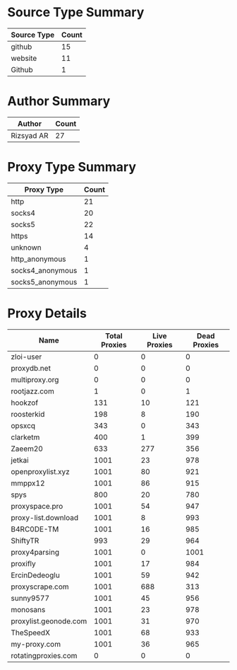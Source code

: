# Source Type Summary

| Source Type | Count |
|-------------|-------|
| github | 15 |
| website | 11 |
| Github | 1 |


# Author Summary

| Author | Count |
|--------|-------|
| Rizsyad AR | 27 |


# Proxy Type Summary

| Proxy Type | Count |
|------------|-------|
| http | 21 |
| socks4 | 20 |
| socks5 | 22 |
| https | 14 |
| unknown | 4 |
| http_anonymous | 1 |
| socks4_anonymous | 1 |
| socks5_anonymous | 1 |


# Proxy Details

| Name | Total Proxies | Live Proxies | Dead Proxies |
|------|---------------|--------------|---------------|
| zloi-user | 0 | 0 | 0 |
| proxydb.net | 0 | 0 | 0 |
| multiproxy.org | 0 | 0 | 0 |
| rootjazz.com | 1 | 0 | 1 |
| hookzof | 131 | 10 | 121 |
| roosterkid | 198 | 8 | 190 |
| opsxcq | 343 | 0 | 343 |
| clarketm | 400 | 1 | 399 |
| Zaeem20 | 633 | 277 | 356 |
| jetkai | 1001 | 23 | 978 |
| openproxylist.xyz | 1001 | 80 | 921 |
| mmppx12 | 1001 | 86 | 915 |
| spys | 800 | 20 | 780 |
| proxyspace.pro | 1001 | 54 | 947 |
| proxy-list.download | 1001 | 8 | 993 |
| B4RC0DE-TM | 1001 | 16 | 985 |
| ShiftyTR | 993 | 29 | 964 |
| proxy4parsing | 1001 | 0 | 1001 |
| proxifly | 1001 | 17 | 984 |
| ErcinDedeoglu | 1001 | 59 | 942 |
| proxyscrape.com | 1001 | 688 | 313 |
| sunny9577 | 1001 | 45 | 956 |
| monosans | 1001 | 23 | 978 |
| proxylist.geonode.com | 1001 | 31 | 970 |
| TheSpeedX | 1001 | 68 | 933 |
| my-proxy.com | 1001 | 36 | 965 |
| rotatingproxies.com | 0 | 0 | 0 |
